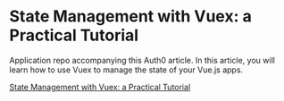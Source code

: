 # State Management with Vuex: a Practical Tutorial

Application repo accompanying this Auth0 article. In this article, you will learn how to use Vuex to manage the state of your Vue.js apps.

[State Management with Vuex: a Practical Tutorial](https://auth0.com/blog/state-management-with-vuex-a-practical-tutorial/)
